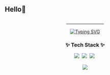 ## Hello👋

<!--
**Choijina/Choijina** is a ✨ _special_ ✨ repository because its `README.md` (this file) appears on your GitHub profile.

Here are some ideas to get you started:

- 🔭 I’m currently working on ...
- 🌱 I’m currently learning ...
- 👯 I’m looking to collaborate on ...
- 🤔 I’m looking for help with ...
- 💬 Ask me about ...
- 📫 How to reach me: ...
- 😄 Pronouns: ...
- ⚡ Fun fact: ...
-->


<div align="center">
  <a href="https://git.io/typing-svg">
    <p>&nbsp;&nbsp;&nbsp;&nbsp;&nbsp;&nbsp;&nbsp;&nbsp;&nbsp;&nbsp;&nbsp;&nbsp;&nbsp;&nbsp;&nbsp;&nbsp;&nbsp;&nbsp;&nbsp;&nbsp;&nbsp;&nbsp;&nbsp;&nbsp;&nbsp;&nbsp;&nbsp;&nbsp;&nbsp;&nbsp;</p>
    <img src="https://readme-typing-svg.demolab.com/?lines=Welcome+to+Jina's+Github;" alt="Typing SVG" />
  </a>
</div>

<h3 align="center">✨ Tech Stack ✨</h3>
<div align="center">
  <img src="https://img.shields.io/badge/unity-20232a.svg?style=for-the-badge&logo=unity&logoColor=FFFFFF" />&nbsp
  <img src="https://img.shields.io/badge/javascript-F7DF1E.svg?style=for-the-badge&logo=javascript&logoColor=20232a" />&nbsp
  <img src="https://img.shields.io/badge/html5-E34F26.svg?style=for-the-badge&logo=html5&logoColor=white" />&nbsp
</div>
<br>

<div align="center">
  <img src="https://github-readme-stats.vercel.app/api/top-langs/?username=cja224&layout=compact" />
</div>
